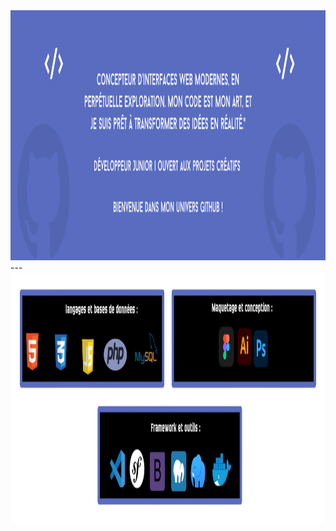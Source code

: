<img src="./banner.git.png" alt="Ma bannière" width="2000" height="400">
---
<img src="./langage.png" alt="Ma bannière" width="2000" height="400">

